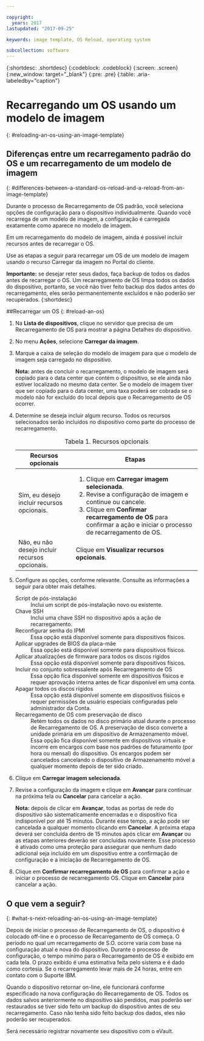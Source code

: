 ```yaml
---

copyright:
  years: 2017
lastupdated: "2017-09-25"

keywords: image template, OS Reload, operating system

subcollection: software
---
```


{:shortdesc: .shortdesc}
{:codeblock: .codeblock}
{:screen: .screen}
{:new_window: target="_blank"}
{:pre: .pre}
{:table: .aria-labeledby="caption"}

# Recarregando um OS usando um modelo de imagem
{: #reloading-an-os-using-an-image-template}

## Diferenças entre um recarregamento padrão do OS e um recarregamento de um modelo de imagem
{: #differences-between-a-standard-os-reload-and-a-reload-from-an-image-template}

Durante o processo de Recarregamento de OS padrão, você seleciona opções de configuração para o dispositivo individualmente. Quando você recarrega de um modelo de imagem, a configuração é carregada exatamente como aparece no modelo de imagem.

Em um recarregamento do modelo de imagem, ainda é possível incluir recursos antes de recarregar o OS.

Use as etapas a seguir para recarregar um OS de um modelo de imagem usando o recurso Carregar da imagem no Portal do cliente.

**Importante:** se desejar reter seus dados, faça backup de todos os dados antes de recarregar o OS. Um recarregamento de OS limpa todos os dados do dispositivo, portanto, se você não tiver feito backup dos dados antes do recarregamento, eles serão permanentemente excluídos e não poderão ser recuperados.
{:shortdesc}

##Recarregar um OS
{: #reload-an-os}

1. Na **Lista de dispositivos**, clique no servidor que precisa de um Recarregamento de OS para mostrar a página Detalhes do dispositivo.
2. No menu **Ações**, selecione **Carregar da imagem**.
3. Marque a caixa de seleção do modelo de imagem para que o modelo de imagem seja carregado no dispositivo.

   **Nota:** antes de concluir o recarregamento, o modelo de imagem será copiado para o data center que contém o dispositivo, se ele ainda não estiver localizado no mesmo data center. Se o modelo de imagem tiver que ser copiado para o data center, uma taxa poderá ser cobrada se o modelo não for excluído do local depois que o Recarregamento de OS ocorrer.

4. Determine se deseja incluir algum recurso. Todos os recursos selecionados serão incluídos no dispositivo como parte do processo de recarregamento.

   <table>
   <CAPTION>Tabela 1. Recursos opcionais</CAPTION>
   <THEAD>
   <TR>
   <th>Recursos opcionais</th>
   <th>Etapas</th>
   </TR>
   </THEAD>
   <TBODY>
   <tr>
   </tr>
   <tr>
   <td>Sim, eu desejo incluir recursos opcionais.</td>
   <td>
   <ol>
   <li>Clique em <b>Carregar imagem selecionada</b>.</li>
   <li>Revise a configuração de imagem e continue ou cancele.</li>
   <li>Clique em <b>Confirmar recarregamento de OS</b> para confirmar a ação e iniciar o processo de recarregamento de OS.</li>
   </ol>
   </td>
   </tr>
   <tr>
   <td>Não, eu não desejo incluir recursos opcionais.</td>
   <td>Clique em <b>Visualizar recursos opcionais</b>.</td>
   </tr>
   </TBODY>
   </table>

5. Configure as opções, conforme relevante. Consulte as informações a seguir para obter mais detalhes.

   <dl>
   <dt>Script de pós-instalação</dt>
   <dd>Inclui um script de pós-instalação novo ou existente.</dd>
   <dt>Chave SSH</dt>
   <dd>Inclui uma chave SSH no dispositivo após a ação de recarregamento. </dd>
   <dt>Reconfigurar senha do IPMI</dt>
   <dd> Essa opção está disponível somente para dispositivos físicos. </dd>
   <dt>Aplicar upgrades de BIOS da placa-mãe</dt>
   <dd>Essa opção está disponível somente para dispositivos físicos. </dd>
   <dt>Aplicar atualizações de firmware para todos os discos rígidos</dt>
   <dd>Essa opção está disponível somente para dispositivos físicos.</dd>
   <dt>Incluir no conjunto sobressalente após Recarregamento de OS</dt>
   <dd>Essa opção fica disponível somente em dispositivos físicos e requer aprovação interna antes de ficar disponível em uma conta.</dd>
   <dt>Apagar todos os discos rígidos</dt>
   <dd> Essa opção está disponível somente em dispositivos físicos e requer permissões de usuário especiais configuradas pelo administrador da Conta.</dd>
   <dt>Recarregamento de OS com preservação de disco</dt>
   <dd>Retém todos os dados no disco primário atual durante o processo de Recarregamento de OS. A preservação de disco converte a unidade primária em um dispositivo de Armazenamento móvel. Essa opção fica disponível somente em dispositivos virtuais e incorre em encargos com base nos padrões de faturamento (por hora ou mensal) do dispositivo. Os encargos podem ser cancelados cancelando o dispositivo de Armazenamento móvel a qualquer momento depois de ter sido criado.</dd>
   </dl>

6. Clique em **Carregar imagem selecionada**.

7. Revise a configuração da imagem e clique em **Avançar** para continuar na próxima tela ou **Cancelar** para cancelar a ação.

   **Nota:** depois de clicar em **Avançar**, todas as portas de rede do dispositivo são sistematicamente encerradas e o dispositivo fica indisponível por até 15 minutos. Durante esse tempo, a ação pode ser cancelada a qualquer momento clicando em **Cancelar**. A próxima etapa deverá ser concluída dentro de 15 minutos após clicar em **Avançar** ou as etapas anteriores deverão ser concluídas novamente. Esse processo é ativado como uma proteção para assegurar que nenhum dado adicional seja incluído em um dispositivo entre a confirmação de configuração e a iniciação de Recarregamento de OS.

8. Clique em **Confirmar recarregamento de OS** para confirmar a ação e iniciar o processo de recarregamento OS. Clique em **Cancelar** para cancelar a ação.

## O que vem a seguir?
{: #what-s-next-reloading-an-os-using-an-image-template}

Depois de iniciar o processo de Recarregamento de OS, o dispositivo é colocado off-line e o processo de Recarregamento de OS começa.
O período no qual um recarregamento de S.O. ocorre varia com base na configuração atual e nova do dispositivo.
Durante o processo de configuração, o tempo mínimo para o Recarregamento de OS é exibido em cada tela.
O prazo exibido é uma estimativa feita pelo sistema e é dado como cortesia. Se o recarregamento levar mais de 24 horas, entre em contato com o Suporte IBM.

Quando o dispositivo retornar on-line, ele funcionará conforme especificado na nova configuração do Recarregamento de OS. Todos os dados salvos anteriormente no dispositivo são perdidos, mas poderão ser restaurados se tiver sido feito um backup do dispositivo antes de seu recarregamento. Caso não tenha sido feito backup dos dados, eles não poderão ser recuperados.

Será necessário registrar novamente seu dispositivo com o eVault.
